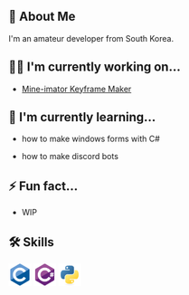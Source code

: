 
## 🚀 About Me
I'm an amateur developer from South Korea.

## 👩‍💻 I'm currently working on...

* [Mine-imator Keyframe Maker](https://github.com/krnl0909/Mine-imator_Keyframe_Maker)

## 🧠 I'm currently learning...

* how to make windows forms with C#

* how to make discord bots

## ⚡️ Fun fact...

* WIP

## 🛠 Skills
<img src="https://raw.githubusercontent.com/devicons/devicon/master/icons/c/c-original.svg" width="40" height="40">
<img src="https://raw.githubusercontent.com/devicons/devicon/master/icons/csharp/csharp-original.svg" width="40" height="40">
<img src="https://raw.githubusercontent.com/devicons/devicon/master/icons/python/python-original.svg" width="40" height="40">
